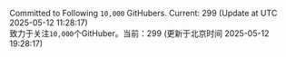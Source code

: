 Committed to Following `10,000` GitHubers. Current: <!-- FOLLOWING_COUNT -->299<!-- FOLLOWING_COUNT --> (Update at UTC <!-- LAST_UPDATED -->2025-05-12 11:28:17<!-- LAST_UPDATED -->)<br>
致力于关注`10,000`个GitHuber。当前：<!-- FOLLOWING_COUNT -->299<!-- FOLLOWING_COUNT --> (更新于北京时间 <!-- LAST_UPDATED_CST -->2025-05-12 19:28:17<!-- LAST_UPDATED_CST -->)
